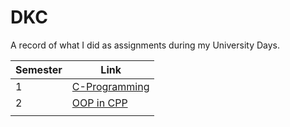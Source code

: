 # DKC
A record of what I did as assignments during my University Days.

| Semester | Link                                                                  |
| -------- | --------------------------------------------------------------------- |
| 1        | [C-Programming](https://github.com/DKC195/DKC195-Sem-1-C-Programming) |
| 2        | [OOP in CPP](OOP-in-CPP)                                              |
|          |                                                                       |
